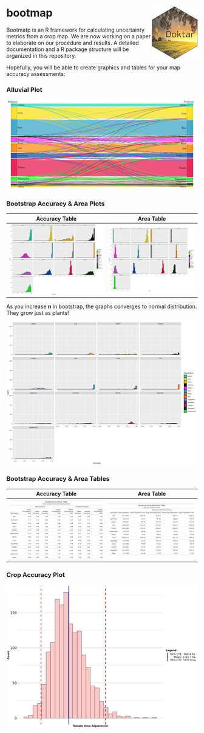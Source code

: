 # bootmap <a href='https://www.doktar.com/'><img src='images/doktarhex2.png' align="right" height="139" /></a>

Bootmatp is an R framework for calculating uncertainty metrics from a crop map.
We are now working on a paper to elaborate on our procedure and results.
A detailed documentation and a R package structure will be organized in this repository.

Hopefully, you will be able to create graphics and tables for your map accuracy assessments:

### Alluvial Plot
<div align="center"><img src="images/Alluvial_Plot.png"></div>

### Bootstrap Accuracy & Area Plots

Accuracy Table              |  Area Table
:-------------------------:|:-------------------------:
![](images/BootHist_Accuracy_1500.png)  |  ![](images/BootHist_Area_1500.png)


As you increase **n** in bootstrap, the graphs converges to normal distribution. They grow just as plants!
<div align="center"><img src="images/BootHist_Accuracy_1500.gif"></div>

### Bootstrap Accuracy & Area Tables

Accuracy Table              |  Area Table
:-------------------------:|:-------------------------:
![](images/BootTable_Accuracy_1500.png)  |  ![](images/BootTable_Area_1500.png)

### Crop Accuracy Plot
<div align="center"><img src="images/Tomato_Accuracy.png"></div>

